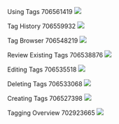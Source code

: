 
Using Tags 706561419
<a href="https://vimeo.com/706561419" target="_blank"> <img src="https://i.vimeocdn.com/filter/overlay?src0=https%3A%2F%2Fi.vimeocdn.com%2Fvideo%2F1426231424-d1ff2fb677ba75e115027e896e038a4386b46d65b312a8c3a6b7b63855f6f1d3-d_295x166&src1=http%3A%2F%2Ff.vimeocdn.com%2Fp%2Fimages%2Fcrawler_play.png" /> </a>

Tag History 706559932
<a href="https://vimeo.com/706559932" target="_blank"> <img src="https://i.vimeocdn.com/filter/overlay?src0=https%3A%2F%2Fi.vimeocdn.com%2Fvideo%2F1426220485-b59122102b4b366e010cd5787badfa9937bc1071394eed21259b3b041e203ab4-d_295x166&src1=http%3A%2F%2Ff.vimeocdn.com%2Fp%2Fimages%2Fcrawler_play.png" /> </a>

Tag Browser 706548219
<a href="https://vimeo.com/706548219" target="_blank"> <img src="https://i.vimeocdn.com/filter/overlay?src0=https%3A%2F%2Fi.vimeocdn.com%2Fvideo%2F1426218132-4b0d51f5662d14f009d53683a0d0f4d85668716ef1ccb2bf1ea4f96ec2cc4036-d_295x166&src1=http%3A%2F%2Ff.vimeocdn.com%2Fp%2Fimages%2Fcrawler_play.png" /> </a>


Review Existing Tags 706538876
<a href="https://vimeo.com/706538876" target="_blank"> <img src="https://i.vimeocdn.com/filter/overlay?src0=https%3A%2F%2Fi.vimeocdn.com%2Fvideo%2F1426200516-463de92b970c86d0301411bf59b6c08d757306c94dea807a0a30725946e32f4c-d_295x166&src1=http%3A%2F%2Ff.vimeocdn.com%2Fp%2Fimages%2Fcrawler_play.png" /> </a>


Editing Tags 706535518
<a href="https://vimeo.com/706535518" target="_blank"> <img src="https://i.vimeocdn.com/filter/overlay?src0=https%3A%2F%2Fi.vimeocdn.com%2Fvideo%2F1426186236-9fa4431965293b038df5950e0f9eaf4ebb3461cc0929d065eff1f700c22c4aa1-d_295x166&src1=http%3A%2F%2Ff.vimeocdn.com%2Fp%2Fimages%2Fcrawler_play.png" /> </a>

Deleting Tags 706533068
<a href="https://vimeo.com/706533068" target="_blank"> <img src="https://i.vimeocdn.com/filter/overlay?src0=https%3A%2F%2Fi.vimeocdn.com%2Fvideo%2F1426181648-e94d96f24f7827135ae60f00c20928be0e51cc81cfc1e826007208436fce4127-d_295x166&src1=http%3A%2F%2Ff.vimeocdn.com%2Fp%2Fimages%2Fcrawler_play.png" /> </a>

Creating Tags 706527398
<a href="https://vimeo.com/706527398" target="_blank"> <img src="https://i.vimeocdn.com/filter/overlay?src0=https%3A%2F%2Fi.vimeocdn.com%2Fvideo%2F1426176828-0e5cb05802274a2731f560ed4c5f2ee8808aae76c4b4981b5297d0cea2fb7654-d_295x166&src1=http%3A%2F%2Ff.vimeocdn.com%2Fp%2Fimages%2Fcrawler_play.png" /> </a>


Tagging Overview 702923665
<a href="https://vimeo.com/702923665" target="_blank"> <img src="https://i.vimeocdn.com/filter/overlay?src0=https%3A%2F%2Fi.vimeocdn.com%2Fvideo%2F1420109408-5d806aa4df73dd6df5bcf29583b055c64b8c7a0c002c1efe0a11494346c4e028-d_295x166&src1=http%3A%2F%2Ff.vimeocdn.com%2Fp%2Fimages%2Fcrawler_play.png" /> </a>

